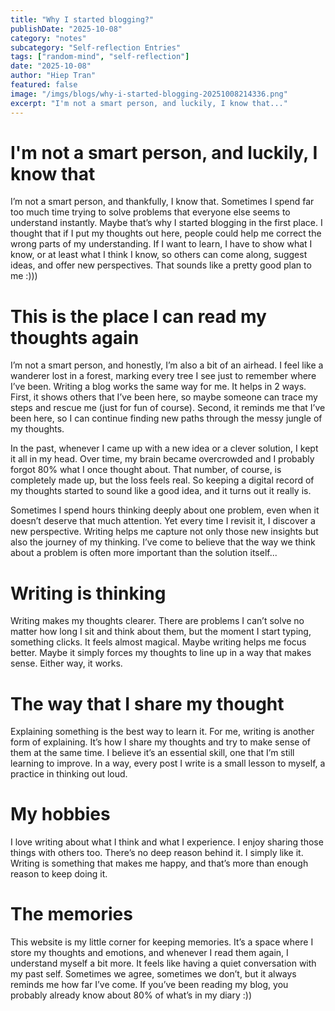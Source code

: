 ```yaml
---
title: "Why I started blogging?"
publishDate: "2025-10-08"
category: "notes"
subcategory: "Self-reflection Entries"
tags: ["random-mind", "self-reflection"]
date: "2025-10-08"
author: "Hiep Tran"
featured: false
image: "/imgs/blogs/why-i-started-blogging-20251008214336.png"
excerpt: "I'm not a smart person, and luckily, I know that..."
---
```


# I'm not a smart person, and luckily, I know that

I’m not a smart person, and thankfully, I know that. Sometimes I spend far too much time trying to solve problems that everyone else seems to understand instantly. Maybe that’s why I started blogging in the first place. I thought that if I put my thoughts out here, people could help me correct the wrong parts of my understanding. If I want to learn, I have to show what I know, or at least what I think I know, so others can come along, suggest ideas, and offer new perspectives. That sounds like a pretty good plan to me :)))

# This is the place I can read my thoughts again

I’m not a smart person, and honestly, I’m also a bit of an airhead. I feel like a wanderer lost in a forest, marking every tree I see just to remember where I’ve been. Writing a blog works the same way for me. It helps in 2 ways. First, it shows others that I’ve been here, so maybe someone can trace my steps and rescue me (just for fun of course). Second, it reminds me that I’ve been here, so I can continue finding new paths through the messy jungle of my thoughts.

In the past, whenever I came up with a new idea or a clever solution, I kept it all in my head. Over time, my brain became overcrowded and I probably forgot 80% what I once thought about. That number, of course, is completely made up, but the loss feels real. So keeping a digital record of my thoughts started to sound like a good idea, and it turns out it really is.

Sometimes I spend hours thinking deeply about one problem, even when it doesn’t deserve that much attention. Yet every time I revisit it, I discover a new perspective. Writing helps me capture not only those new insights but also the journey of my thinking. I’ve come to believe that the way we think about a problem is often more important than the solution itself...

# Writing is thinking

Writing makes my thoughts clearer. There are problems I can’t solve no matter how long I sit and think about them, but the moment I start typing, something clicks. It feels almost magical. Maybe writing helps me focus better. Maybe it simply forces my thoughts to line up in a way that makes sense. Either way, it works.

# The way that I share my thought

Explaining something is the best way to learn it. For me, writing is another form of explaining. It’s how I share my thoughts and try to make sense of them at the same time. I believe it’s an essential skill, one that I’m still learning to improve. In a way, every post I write is a small lesson to myself, a practice in thinking out loud.

# My hobbies

I love writing about what I think and what I experience. I enjoy sharing those things with others too. There’s no deep reason behind it. I simply like it. Writing is something that makes me happy, and that’s more than enough reason to keep doing it.

# The memories

This website is my little corner for keeping memories. It’s a space where I store my thoughts and emotions, and whenever I read them again, I understand myself a bit more. It feels like having a quiet conversation with my past self. Sometimes we agree, sometimes we don’t, but it always reminds me how far I’ve come. If you’ve been reading my blog, you probably already know about 80% of what’s in my diary :))
